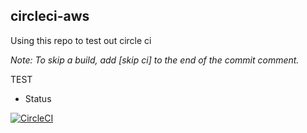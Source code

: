 ## circleci-aws

Using this repo to test out circle ci

_Note: To skip a build, add [skip ci] to the end of the commit comment._

TEST

- Status

[![CircleCI](https://circleci.com/gh/alykes/circleci/tree/circleci-project-setup.svg?style=shield)](https://circleci.com/gh/alykes/circleci/tree/circleci-project-setup)

